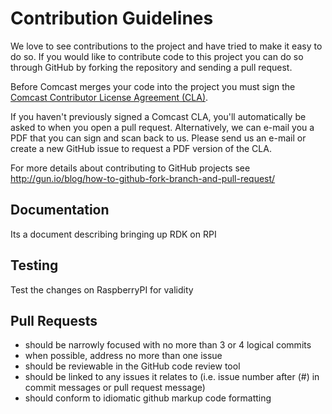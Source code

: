 Contribution Guidelines
=======================

We love to see contributions to the project and have tried to make it easy to do so. If you would like to contribute code to this project you can do so through GitHub by forking the repository and sending a pull request.

Before Comcast merges your code into the project you must sign the [Comcast Contributor License Agreement (CLA)](https://gist.github.com/ComcastOSS/a7b8933dd8e368535378cda25c92d19a).

If you haven't previously signed a Comcast CLA, you'll automatically be asked to when you open a pull request. Alternatively, we can e-mail you a PDF that you can sign and scan back to us. Please send us an e-mail or create a new GitHub issue to request a PDF version of the CLA.

For more details about contributing to GitHub projects see
http://gun.io/blog/how-to-github-fork-branch-and-pull-request/

Documentation
-------------

Its a document describing bringing up RDK on RPI

Testing
-------

Test the changes on RaspberryPI for validity

Pull Requests
-------------

* should be narrowly focused with no more than 3 or 4 logical commits
* when possible, address no more than one issue
* should be reviewable in the GitHub code review tool
* should be linked to any issues it relates to (i.e. issue number after (#) in commit messages or pull request message)
* should conform to idiomatic github markup code formatting

